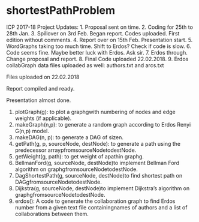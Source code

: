 # shortestPathProblem
ICP 2017-18 Project
Updates:
	1. Proposal sent on time.
	2. Coding for 25th to 28th Jan. 
	3. Spillover on 3rd Feb. Began report. Codes uploaded. First edition without comments. 
	4. Report over on 15th Feb. Presentation start. 
	5. WordGraphs taking too much time. Shift to Erdos? Check if code is slow. 
	6. Code seems fine. Maybe better luck with Erdos. Ask sir. 
	7. Erdos through. Change proposal and report. 
	8. Final Code uploaded 22.02.2018. 
	9. Erdos collabGraph data files uploaded as well: authors.txt and arcs.txt

Files uploaded on 22.02.2018

Report compiled and ready. 

Presentation almost done. 

1. plotGraph(g):  to plot a graphgwith numbering of nodes and edge weights (if applicable).
2. makeGraph(n,p):  to generate a random graph according to Erdos Renyi G(n,p) model.
3. makeDAG(n, p):  to generate a DAG of sizen.
4. getPath(g, p, sourceNode, destNode):  to generate a path using the predecessor arraypfromsourceNodetodestNode.
5. getWeight(g, path):  to get weight of apathin graphg.
6. BellmanFord(g, sourceNode, destNode)to implement Bellman Ford algorithm on graphgfromsourceNodetodestNode.
7. DagShortestPath(g, sourceNode, destNode)to find shortest path on DAGgfromsourceNodetodestNode.
8. Dijkstra(g, sourceNode, destNode)to implement Dijkstra’s algorithm on graphgfromsourceNodetodestNode.
9. erdos(): A code to generate the collaboration graph to find Erdos number from a given text file containingnames of authors and a list of collaborations between them.
